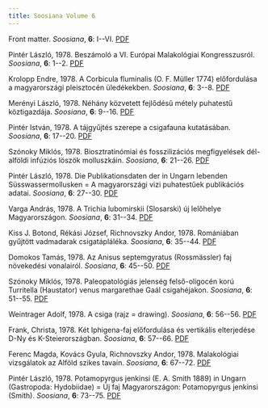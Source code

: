 ```yaml
---
title: Soosiana Volume 6
---
```




Front matter. _Soosiana_, **6**: I--VI. [PDF](https://soosiana.github.io/volume-6/01_Soosiana_1978_6_I-VI.pdf)


Pintér László, 1978. Beszámoló a VI. Európai Malakológiai Kongresszusról. _Soosiana_, **6**: 1--2. [PDF](https://soosiana.github.io/volume-6/02_Soosiana_1978_6_PinterL_1-2.pdf)


Krolopp Endre, 1978. A Corbicula fluminalis (O. F. Müller 1774) előfordulása a magyarországi pleisztocén üledékekben. _Soosiana_, **6**: 3--8. [PDF](https://soosiana.github.io/volume-6/03_Soosiana_1978_6_Krolopp_3-8.pdf)


Merényi László, 1978. Néhány közvetett fejlődésű métely puhatestű köztigazdája. _Soosiana_, **6**: 9--16. [PDF](https://soosiana.github.io/volume-6/04_Soosiana_1978_6_Merenyi_9-16.pdf)


Pintér István, 1978. A tájgyűjtés szerepe a csigafauna kutatásában. _Soosiana_, **6**: 17--20. [PDF](https://soosiana.github.io/volume-6/05_Soosiana_1978_6_PinterI_17-20.pdf)


Szónoky Miklós, 1978. Biosztratinómiai és fosszilizációs megfigyelések dél-alföldi infúziós löszök molluszkáin. _Soosiana_, **6**: 21--26. [PDF](https://soosiana.github.io/volume-6/06_Soosiana_1978_6_Szonoky_21-26.pdf)


Pintér László, 1978. Die Publikationsdaten der in Ungarn lebenden Süsswassermollusken = A magyarországi vizi puhatestűek publikációs adatai. _Soosiana_, **6**: 27--30. [PDF](https://soosiana.github.io/volume-6/07_Soosiana_1978_6_PinterL_27-30.pdf)


Varga András, 1978. A Trichia lubomirskii (Slosarski) új lelőhelye Magyarországon. _Soosiana_, **6**: 31--34. [PDF](https://soosiana.github.io/volume-6/08_Soosiana_1978_6_Varga_31-34.pdf)


Kiss J. Botond, Rékási József, Richnovszky Andor, 1978. Romániában gyűjtött vadmadarak csigatápláléka. _Soosiana_, **6**: 35--44. [PDF](https://soosiana.github.io/volume-6/09_Soosiana_1978_6_KissJB_35-44.pdf)


Domokos Tamás, 1978. Az Anisus septemgyratus (Rossmässler) faj növekedési vonalairól. _Soosiana_, **6**: 45--50. [PDF](https://soosiana.github.io/volume-6/10_Soosiana_1978_6_Domokos_45-50.pdf)


Szónoky Miklós, 1978. Paleopatológiás jelenség felső-oligocén korú Turritella (Haustator) venus margarethae Gaál csigahéjakon. _Soosiana_, **6**: 51--55. [PDF](https://soosiana.github.io/volume-6/11_Soosiana_1978_6_Szonoky_51-55.pdf)


Weintrager Adolf, 1978. A csiga (rajz = drawing). _Soosiana_, **6**: 56--56. [PDF](https://soosiana.github.io/volume-6/12_Soosiana_1978_6_Weintrager_56.pdf)


Frank, Christa, 1978. Két Iphigena-faj előfordulása és vertikális elterjedése D-Ny és K-Steierországban. _Soosiana_, **6**: 57--66. [PDF](https://soosiana.github.io/volume-6/13_Soosiana_1978_6_Frank_57-66.pdf)


Ferenc Magda, Kovács Gyula, Richnovszky Andor, 1978. Malakológiai vizsgálatok az Alföld szikes tavain. _Soosiana_, **6**: 67--72. [PDF](https://soosiana.github.io/volume-6/14_Soosiana_1978_6_Ferenc_67-72.pdf)


Pintér László, 1978. Potamopyrgus jenkinsi (E. A. Smith 1889) in Ungarn (Gastropoda: Hydobiidae) = Új faj Magyarországon: Potamopyrgus jenkinsi (Smith). _Soosiana_, **6**: 73--75. [PDF](https://soosiana.github.io/volume-6/15_Soosiana_1978_6_PinterL_73-75.pdf)




